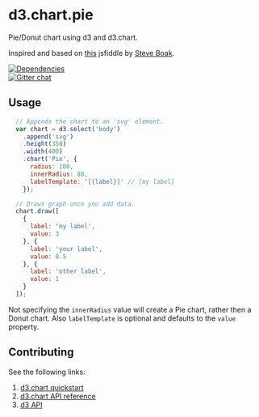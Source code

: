 d3.chart.pie
============

Pie/Donut chart using d3 and d3.chart. 

Inspired and based on [this][4] jsfiddle by [Steve Boak][5].

[![Dependencies](https://david-dm.org/knownasilya/d3.chart.pie.png)](https://david-dm.org/knownasilya/d3.chart.pie)  
[![Gitter chat](https://badges.gitter.im/knownasilya/d3.chart.pie.png)](https://gitter.im/knownasilya/d3.chart.pie)

## Usage

```js
  // Appends the chart to an 'svg' element.
  var chart = d3.select('body')
    .append('svg')
    .height(350)
    .width(400)
    .chart('Pie', {
      radius: 100,
      innerRadius: 80,
      labelTemplate: '[{label}]' // [my label]
    });

  // Draws graph once you add data.
  chart.draw([
    {
      label: 'my label',
      value: 3
    }, {
      label: 'your label',
      value: 0.5
    }, {
      label: 'other label',
      value: 1
    }
  ]);
```

Not specifying the `innerRadius` value will create a Pie chart, rather then a Donut chart. Also `labelTemplate` is optional
and defaults to the `value` property.


## Contributing

See the following links:

1. [d3.chart quickstart][1]
2. [d3.chart API reference][2]
3. [d3 API][3]

[1]: https://github.com/misoproject/d3.chart/wiki/quickstart
[2]: http://misoproject.com/d3-chart/api.html
[3]: https://github.com/mbostock/d3/wiki/API-Reference
[4]: http://jsfiddle.net/stephenboak/hYuPb/
[5]: http://www.stephenboak.com/
